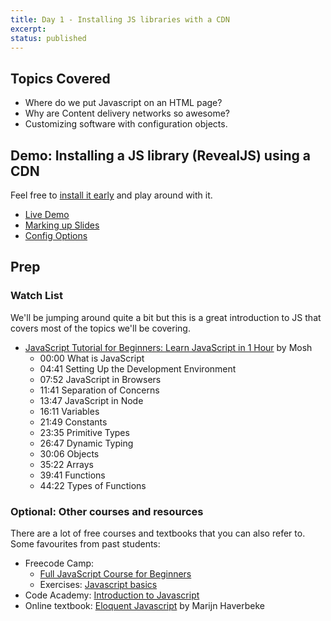 ```yaml
---
title: Day 1 - Installing JS libraries with a CDN
excerpt: 
status: published
---
```


## Topics Covered
- Where do we put Javascript on an HTML page?
- Why are Content delivery networks so awesome?
- Customizing software with configuration objects.

## Demo: Installing a JS library (RevealJS) using a CDN
Feel free to [install it early](https://revealjs.com/installation/) and play around with it.
- [Live Demo](https://revealjs.com/demo/)
- [Marking up Slides](https://revealjs.com/markup/)
- [Config Options](https://revealjs.com/config/)

## Prep
### Watch List
We'll be jumping around quite a bit but this is a great introduction to JS that covers most of the topics we'll be covering.
- [JavaScript Tutorial for Beginners: Learn JavaScript in 1 Hour](https://www.youtube.com/watch?v=W6NZfCO5SIk) by Mosh
  - 00:00 What is JavaScript
  - 04:41 Setting Up the Development Environment
  - 07:52 JavaScript in Browsers
  - 11:41 Separation of Concerns
  - 13:47 JavaScript in Node
  - 16:11 Variables
  - 21:49 Constants
  - 23:35 Primitive Types 
  - 26:47 Dynamic Typing 
  - 30:06 Objects
  - 35:22 Arrays
  - 39:41 Functions
  - 44:22 Types of Functions 

### Optional: Other courses and resources
There are a lot of free courses and textbooks that you can also refer to. Some favourites from past students:
- Freecode Camp: 
    - [Full JavaScript Course for Beginners](https://www.freecodecamp.org/news/full-javascript-course-for-beginners/)
    - Exercises: [Javascript basics](https://www.freecodecamp.org/learn/javascript-algorithms-and-data-structures/#basic-javascript)
- Code Academy: [Introduction to Javascript](https://www.codecademy.com/learn/introduction-to-javascript)
- Online textbook: [Eloquent Javascript](https://eloquentjavascript.net/) by Marijn Haverbeke